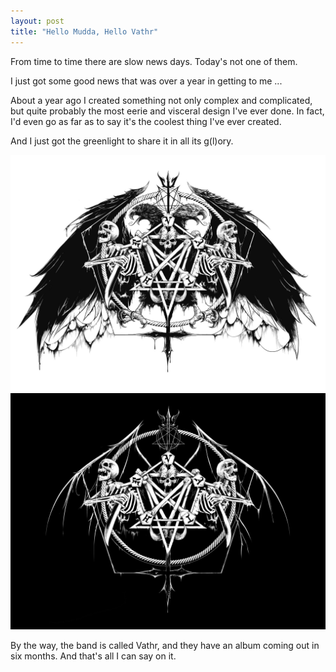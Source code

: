 ```yaml
---
layout: post
title: "Hello Mudda, Hello Vathr"
---
```


From time to time there are slow news days. Today's not one of them.

I just got some good news that was over a year in getting to me ...

About a year ago I created something not only complex and complicated, but quite probably the most eerie and visceral design I've ever done. In fact, I'd even go as far as to say it's the coolest thing I've ever created. 

And I just got the greenlight to share it in all its g(l)ory.

<img src="..\assets\img\blog\vathr2.jpg" alt="Vathr" width="800"/>
<img src="..\assets\img\blog\vathr1.jpg" alt="Vathr" width="800"/>

By the way, the band is called Vathr, and they have an album coming out in six months. And that's all I can say on it.


